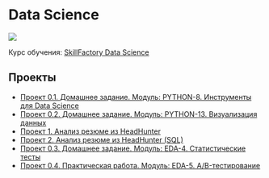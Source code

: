 # Data Science

<!-- <img style="vertical-align:middle" img src = https://lms.skillfactory.ru/static/rg-theme/images/logo-header.svg> -->
<img style="vertical-align:middle" img src = https://static.tildacdn.com/tild3862-3932-4061-b763-363135393134/logo.svg>

Курс обучения: [SkillFactory Data Science](https://skillfactory.ru/data-science-specialization)

## Проекты

* [Проект 0.1. Домашнее задание. Модуль: PYTHON-8. Инструменты для Data Science](https://github.com/yaroslav-vorobyov/SF_DST/tree/main/PROJECT-0.1)
* [Проект 0.2. Домашнее задание. Модуль: PYTHON-13. Визуализация данных](https://github.com/yaroslav-vorobyov/SF_DST/tree/main/PROJECT-0.2)
* [Проект 1. Анализ резюме из HeadHunter](https://github.com/yaroslav-vorobyov/SF_DST/tree/main/PROJECT-1)
* [Проект 2. Анализ резюме из HeadHunter (SQL)](https://github.com/yaroslav-vorobyov/SF_DST/tree/main/PROJECT-2)
* [Проект 0.3. Домашнее задание. Модуль: EDA-4. Статистические тесты](https://github.com/yaroslav-vorobyov/SF_DST/tree/main/PROJECT-0.3)
* [Проект 0.4. Практическая работа. Модуль: EDA-5. A/B-тестирование](https://github.com/yaroslav-vorobyov/SF_DST/tree/main/PROJECT-0.4)